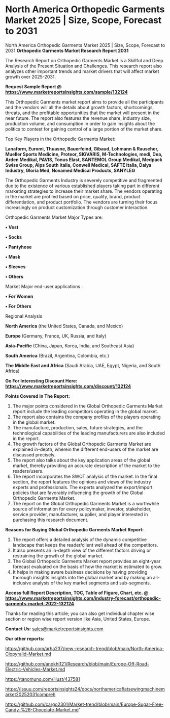 # North America Orthopedic Garments Market 2025 | Size, Scope, Forecast to 2031
North America Orthopedic Garments Market 2025 | Size, Scope, Forecast to 2031
<strong>Orthopedic Garments Market Research Report 2031</strong>

The Research Report on Orthopedic Garments Market is a Skillful and Deep Analysis of the Present Situation and Challenges. This research report also analyzes other important trends and market drivers that will affect market growth over 2025-2031.

<strong>Request Sample Report @ <a href=https://www.marketreportsinsights.com/sample/132124>https://www.marketreportsinsights.com/sample/132124</a></strong>

This Orthopedic Garments market report aims to provide all the participants and the vendors will all the details about growth factors, shortcomings, threats, and the profitable opportunities that the market will present in the near future. The report also features the revenue share, industry size, production volume, and consumption in order to gain insights about the politics to contest for gaining control of a large portion of the market share.

Top Key Players in the Orthopedic Garments Market:

<strong>Lanaform, Euromi, Thuasne, Bauerfeind, Gibaud, Lohmann & Rauscher, Mueller Sports Medicine, Proteor, SIGVARIS, M-Technologies, medi, Dea, Arden Medikal, PAVIS, Tonus Elast, SANTEMOL Group Medikal, Medpack Swiss Group, Alps South Italia, Conwell Medical, SAFTE Italia, Daiya Industry, Gloria Med, Novamed Medical Products, SANYLEG</strong>

The Orthopedic Garments Industry is severely competitive and fragmented due to the existence of various established players taking part in different marketing strategies to increase their market share. The vendors operating in the market are profiled based on price, quality, brand, product differentiation, and product portfolio. The vendors are turning their focus increasingly on product customization through customer interaction.

Orthopedic Garments Market Major Types are:

<strong>• Vest

• Socks

• Pantyhose

• Mask

• Sleeves

• Others</strong>

Market Major end-user applications :

<strong>• For Women

• For Others</strong>

Regional Analysis

</u><strong><b>North America</b></strong> (the United States, Canada, and Mexico)

<strong><b>Europe </b></strong>(Germany, France, UK, Russia, and Italy)

<strong><b>Asia-Pacific</b></strong> (China, Japan, Korea, India, and Southeast Asia)

<strong><b>South America</b></strong> (Brazil, Argentina, Colombia, etc.)

<strong><b>The Middle East and Africa</b></strong> (Saudi Arabia, UAE, Egypt, Nigeria, and South Africa)

<strong>Go For Interesting Discount Here: <a href=https://www.marketreportsinsights.com/discount/132124>https://www.marketreportsinsights.com/discount/132124</a></strong>

<strong>Points Covered in The Report:</strong>
<ol>
  <li>The major points considered in the Global Orthopedic Garments Market report include the leading competitors operating in the global market.</li>
  <li>The report also contains the company profiles of the players operating in the global market.</li>
  <li>The manufacture, production, sales, future strategies, and the technological capabilities of the leading manufacturers are also included in the report.</li>
  <li>The growth factors of the Global Orthopedic Garments Market are explained in-depth, wherein the different end-users of the market are discussed precisely.</li>
  <li>The report also talks about the key application areas of the global market, thereby providing an accurate description of the market to the readers/users.</li>
  <li>The report incorporates the SWOT analysis of the market. In the final section, the report features the opinions and views of the industry experts and professionals. The experts analyzed the export/import policies that are favorably influencing the growth of the Global Orthopedic Garments Market.</li>
  <li>The report on the Global Orthopedic Garments Market is a worthwhile source of information for every policymaker, investor, stakeholder, service provider, manufacturer, supplier, and player interested in purchasing this research document.</li>
</ol>
<strong>Reasons for Buying Global Orthopedic Garments Market Report:</strong>

<ol>
  <li>The report offers a detailed analysis of the dynamic competitive landscape that keeps the reader/client well ahead of the competitors.</li>
  <li>It also presents an in-depth view of the different factors driving or restraining the growth of the global market.</li>
  <li>The Global Orthopedic Garments Market report provides an eight-year forecast evaluated on the basis of how the market is estimated to grow.</li>
  <li>It helps in making aware business decisions by having providing thorough insights insights into the global market and by making an all-inclusive analysis of the key market segments and sub-segments.</li>
</ol>
<strong>Access full Report Description, TOC, Table of Figure, Chart, etc. @ <a href=https://www.marketreportsinsights.com/industry-forecast/orthopedic-garments-market-2022-132124>https://www.marketreportsinsights.com/industry-forecast/orthopedic-garments-market-2022-132124</a></strong>


Thanks for reading this article; you can also get individual chapter wise section or region wise report version like Asia, United States, Europe.

<strong>Contact Us:</strong>
sales@marketreportsinsights.com

<strong>Our other reports:</strong>

<a href=https://github.com/arha237/new-research-trend/blob/main/North-America-Clopyralid-Market.md>https://github.com/arha237/new-research-trend/blob/main/North-America-Clopyralid-Market.md</a>

<a href=https://github.com/anokhi121/Research/blob/main/Europe-Off-Road-Electric-Vehicles-Market.md>https://github.com/anokhi121/Research/blob/main/Europe-Off-Road-Electric-Vehicles-Market.md</a>

<a href=https://tanomuno.com/illust/437581>https://tanomuno.com/illust/437581</a>

<a href=https://issuu.com/reportsinsights24/docs/northamericaflatsewingmachinemarket20252031compreh>https://issuu.com/reportsinsights24/docs/northamericaflatsewingmachinemarket20252031compreh</a>

<a href=https://github.com/cargo2301/Market-trend/blob/main/Europe-Sugar-Free-Candy-%26-Chocolate-Market.md>https://github.com/cargo2301/Market-trend/blob/main/Europe-Sugar-Free-Candy-%26-Chocolate-Market.md</a>"
